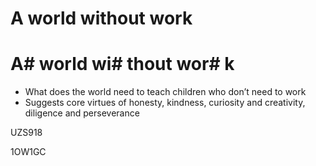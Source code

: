# A world without work

# A#  world wi# thout wor# k

* What does the world need to teach children who don’t need to work
* Suggests core virtues of honesty, kindness, curiosity and creativity, diligence and perseverance

UZS918

1OW1GC
